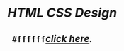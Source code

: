 
 #  ***HTML CSS Design***


##  ` #ffffff`***[click here](https://titotarek.github.io/html_css_alzero/).***
